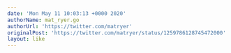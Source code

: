 ```yaml
---
date: 'Mon May 11 10:03:13 +0000 2020'
authorName: mat_ryer.go
authorUrl: 'https://twitter.com/matryer'
originalPost: 'https://twitter.com/matryer/status/1259786128745472000'
layout: like
---
```

